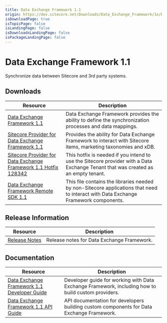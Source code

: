 ```yaml
---
title: Data Exchange Framework 1.1
origin: https://dev.sitecore.net/Downloads/Data_Exchange_Framework/1x/Data_Exchange_Framework_11.aspx
isDownloadPage: true
isTopicPage: false
isLandingPage: false
isDownloadsLandingPage: false
isPackageLandingPage: false
---
```


# Data Exchange Framework 1.1

Synchronize data between Sitecore and 3rd party systems.

## Downloads

 | Resource | Description |
 | --- | --- |
 | [Data Exchange Framework 1.1](https://scdp.blob.core.windows.net/downloads/Data%20Exchange%20Framework/1x/Data%20Exchange%20Framework%2011/Secure/Data%20Exchange%20Framework%201.1.0%20rev.%20160817.zip) | Data Exchange Framework provides the ability to define the synchronization processes and data mappings. |
 | [Sitecore Provider for Data Exchange Framework 1.1](https://scdp.blob.core.windows.net/downloads/Data%20Exchange%20Framework/1x/Data%20Exchange%20Framework%2011/Secure/Sitecore%20Provider%20for%20Data%20Exchange%20Framework%201.1.0%20rev.%20160817.zip) | Provides the ability for Data Exchange Framework to interact with Sitecore items, marketing taxonomies and xDB. |
 | [Sitecore Provider for Data Exchange Framework 1.1 Hotfix 128342](https://scdp.blob.core.windows.net/downloads/Data%20Exchange%20Framework/1x/Data%20Exchange%20Framework%2011/Secure/Sitecore%20Provider%20for%20Data%20Exchange%20Framework%201.1.0%20rev.%20160817%20HF%20128342.zip) | This hotfix is needed if you intend to use the Sitecore provider with a Data Exchange Tenant that was created as an empty tenant. |
 | [Data Exchange Framework Remote SDK 1.1](https://scdp.blob.core.windows.net/downloads/Data%20Exchange%20Framework/1x/Data%20Exchange%20Framework%2011/Secure/Data%20Exchange%20Framework%20Remote%20SDK%201.1.0%20rev.%20160817.zip) | This file contains the libraries needed by non-Sitecore applications that need to interact with Data Exchange Framework components. |

## Release Information

 | Resource | Description |
 | --- | --- |
 | [Release Notes](/downloads/Data_Exchange_Framework/1x/Data_Exchange_Framework_11/Release_Notes) | Release notes for Data Exchange Framework. |

## Documentation

 | Resource | Description |
 | --- | --- |
 | [Data Exchange Framework 1.1 Developer Guide](https://doc.sitecore.com/developers/def/v1.1/) | Developer guide for working with Data Exchange Framework, including how to build custom providers. |
 | [Data Exchange Framework 1.1 API Guide](https://scdp.blob.core.windows.net/downloads/Data%20Exchange%20Framework/1x/Data%20Exchange%20Framework%2011/Secure/SitecoreDataExchangeAPI%20Documentation11.chm) | API documentation for developers building custom components for Data Exchange Framework. |
